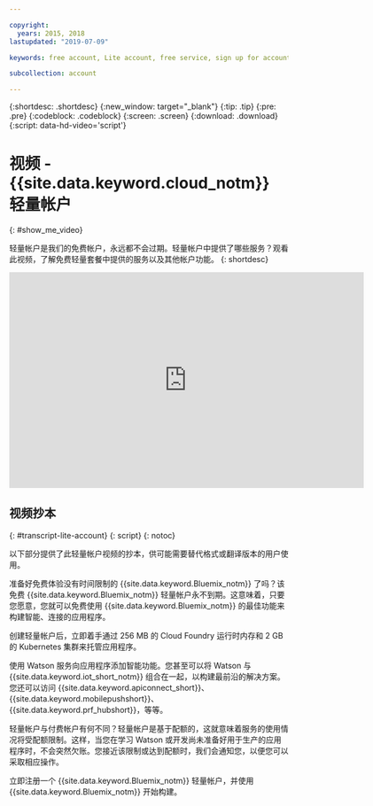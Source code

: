 ```yaml
---

copyright:
  years: 2015, 2018
lastupdated: "2019-07-09"

keywords: free account, Lite account, free service, sign up for account, Lite account video

subcollection: account

---
```


{:shortdesc: .shortdesc}
{:new_window: target="_blank"}
{:tip: .tip}
{:pre: .pre}
{:codeblock: .codeblock}
{:screen: .screen}
{:download: .download}
{:script: data-hd-video='script'}

# 视频 - {{site.data.keyword.cloud_notm}} 轻量帐户
{: #show_me_video}

轻量帐户是我们的免费帐户，永远都不会过期。轻量帐户中提供了哪些服务？观看此视频，了解免费轻量套餐中提供的服务以及其他帐户功能。
{: shortdesc}

<p>
  <div class="embed-responsive embed-responsive-16by9" data-hd-video="video">
    <iframe class="embed-responsive-item" id="youtubeplayer" title="IBM Cloud 轻量帐户" type="text/html" width="640" height="390" src="https://www.youtube.com/embed/0rMYXcbpHbI" frameborder="0" webkitallowfullscreen mozallowfullscreen allowfullscreen></iframe>
  </div>
</p>

## 视频抄本
{: #transcript-lite-account}
{: script}
{: notoc}

以下部分提供了此轻量帐户视频的抄本，供可能需要替代格式或翻译版本的用户使用。

准备好免费体验没有时间限制的 {{site.data.keyword.Bluemix_notm}} 了吗？该免费 {{site.data.keyword.Bluemix_notm}} 轻量帐户永不到期。这意味着，只要您愿意，您就可以免费使用 {{site.data.keyword.Bluemix_notm}} 的最佳功能来构建智能、连接的应用程序。

创建轻量帐户后，立即着手通过 256 MB 的 Cloud Foundry 运行时内存和 2 GB 的 Kubernetes 集群来托管应用程序。

使用 Watson 服务向应用程序添加智能功能。您甚至可以将 Watson 与 {{site.data.keyword.iot_short_notm}} 组合在一起，以构建最前沿的解决方案。您还可以访问 {{site.data.keyword.apiconnect_short}}、{{site.data.keyword.mobilepushshort}}、{{site.data.keyword.prf_hubshort}}，等等。

轻量帐户与付费帐户有何不同？轻量帐户是基于配额的，这就意味着服务的使用情况将受配额限制。这样，当您在学习 Watson 或开发尚未准备好用于生产的应用程序时，不会突然欠账。您接近该限制或达到配额时，我们会通知您，以便您可以采取相应操作。

立即注册一个 {{site.data.keyword.Bluemix_notm}} 轻量帐户，并使用 {{site.data.keyword.Bluemix_notm}} 开始构建。

